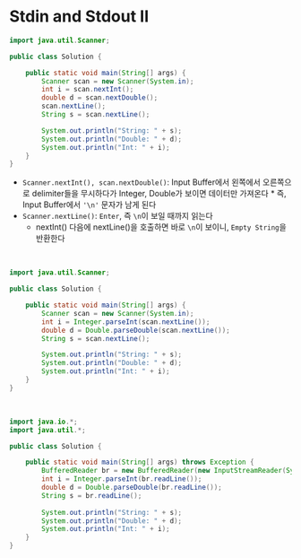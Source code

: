 # Stdin and Stdout II

```java
import java.util.Scanner;

public class Solution {

    public static void main(String[] args) {
        Scanner scan = new Scanner(System.in);
        int i = scan.nextInt();
        double d = scan.nextDouble();
        scan.nextLine();
        String s = scan.nextLine();

        System.out.println("String: " + s);
        System.out.println("Double: " + d);
        System.out.println("Int: " + i);
    }
}
```
* ```Scanner.nextInt(), scan.nextDouble()```: Input Buffer에서 왼쪽에서 오른쪽으로 delimiter들을 무시하다가 Integer, Double가 보이면 데이터만 가져온다 
        * 즉, Input Buffer에서 ```'\n'``` 문자가 남게 된다
* ```Scanner.nextLine()```: ```Enter```, 즉 ```\n```이 보일 때까지 읽는다
  * nextInt() 다음에 nextLine()을 호출하면 바로 ```\n```이 보이니, ```Empty String```을 반환한다 

<br>

```java
import java.util.Scanner;

public class Solution {

    public static void main(String[] args) {
        Scanner scan = new Scanner(System.in);
        int i = Integer.parseInt(scan.nextLine());
        double d = Double.parseDouble(scan.nextLine());
        String s = scan.nextLine();

        System.out.println("String: " + s);
        System.out.println("Double: " + d);
        System.out.println("Int: " + i);
    }
}
```

<br>

```java
import java.io.*;
import java.util.*;

public class Solution {

    public static void main(String[] args) throws Exception {
        BufferedReader br = new BufferedReader(new InputStreamReader(System.in));
        int i = Integer.parseInt(br.readLine());
        double d = Double.parseDouble(br.readLine());
        String s = br.readLine();
        
        System.out.println("String: " + s);
        System.out.println("Double: " + d);
        System.out.println("Int: " + i);
    }
}

```
